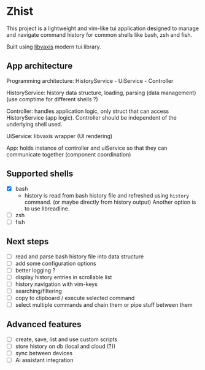 # Zhist

This project is a lightweight and vim-like tui application designed 
to manage and navigate command history for common shells like bash, zsh and fish.

Built using [libvaxis](https://github.com/rockorager/libvaxis) modern tui library.

## App architecture
Programming architecture: HistoryService - UiService - Controller

HistoryService: history data structure, loading, parsing (data management) (use comptime for different shells ?)

Controller: handles application logic, only struct that can access HistoryService (app logic).
            Controller should be independent of the underlying shell used.

UiService: libvaxis wrapper (UI rendering)

App: holds instance of controller and uiService so that they can communicate together
    (component coordination)

## Supported shells

- [X] bash
    - history is read from bash history file and refreshed using `history` command.
        (or maybe directly from history output)
      Another option is to use libreadline.
- [ ] zsh
- [ ] fish

## Next steps
- [ ] read and parse bash history file into data structure
- [ ] add some configuration options
- [ ] better logging ?
- [ ] display history entries in scrollable list
- [ ] history navigation with vim-keys
- [ ] searching/filtering
- [ ] copy to clipboard / execute selected command
- [ ] select multiple commands and chain them or pipe stuff between them

## Advanced features

- [ ] create, save, list and use custom scripts
- [ ] store history on db (local and cloud (?))
- [ ] sync between devices
- [ ] Ai assistant integration
